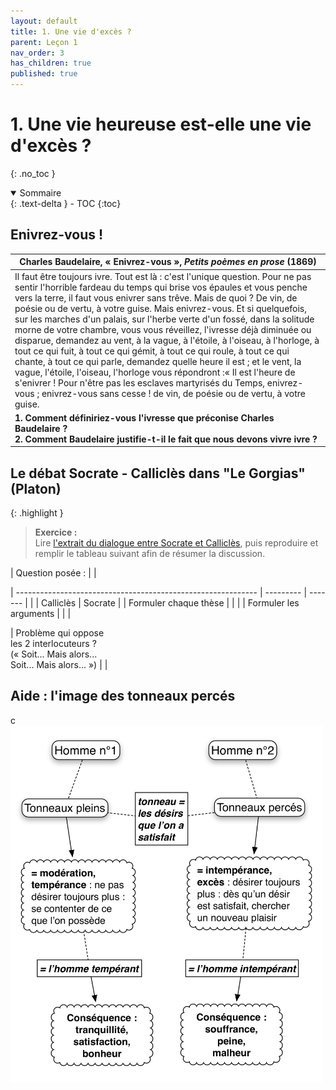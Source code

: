```yaml
---
layout: default
title: 1. Une vie d'excès ?
parent: Leçon 1
nav_order: 3
has_children: true
published: true
---
```

# 1. Une vie heureuse est-elle une vie d'excès ?
{: .no_toc }

<details open markdown="block">
  <summary>
    Sommaire
  </summary>
  {: .text-delta }
- TOC
{:toc}
</details>

## Enivrez-vous !

| Charles Baudelaire, « Enivrez-vous », *Petits poèmes en prose* (1869) |
| ------------------------------------------------------------ |
| Il faut être toujours ivre. Tout est là : c'est l'unique question. Pour ne pas sentir l'horrible fardeau du temps qui brise vos épaules et vous penche vers la terre, il faut vous enivrer sans trêve. Mais de quoi ? De vin, de poésie ou de vertu, à votre guise. Mais enivrez-vous. Et si quelquefois, sur les marches d'un palais, sur l'herbe verte d'un fossé, dans la solitude morne de votre chambre, vous vous réveillez, l'ivresse déjà diminuée ou disparue, demandez au vent, à la vague, à l'étoile, à l'oiseau, à l'horloge, à tout ce qui fuit, à tout ce qui gémit, à tout ce qui roule, à tout ce qui chante, à tout ce qui parle, demandez quelle heure il est ; et le vent, la vague, l'étoile, l'oiseau, l'horloge vous répondront :« Il est l'heure de s'enivrer ! Pour n'être pas les esclaves martyrisés du Temps, enivrez-vous ; enivrez-vous sans cesse ! de vin, de poésie ou de vertu, à votre guise. |
| **1. Comment définiriez-vous l'ivresse que préconise Charles Baudelaire ? <br />2. Comment Baudelaire justifie-t-il le fait que nous devons vivre ivre ?** |

## Le débat Socrate - Calliclès dans "Le Gorgias" (Platon)

{: .highlight }
> **Exercice :**  
> Lire [l'extrait du dialogue entre Socrate et Calliclès](../Leçon%201/L1-3-1.html), puis reproduire et remplir le tableau suivant afin de résumer la discussion.

| Question posée :                                             |                    |

| ------------------------------------------------------------ | --------- | ------- |
|                                                              | Calliclès | Socrate |
| Formuler chaque thèse                                        |           |         |
| Formuler les arguments                                       |           |         |

| Problème qui oppose <br> les 2 interlocuteurs ? <br/>(« Soit... Mais alors... <br/>Soit... Mais alors... ») |                   |

## Aide : l'image des tonneaux percés
c
<img src="../../assets/pdf/L1/schema-tonneaux.png" alt="tonneaux" width="500"/>